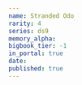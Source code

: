 ```yaml
---
name: Stranded Odo
rarity: 4
series: ds9
memory_alpha:
bigbook_tier: -1
in_portal: true
date:
published: true
---
```



